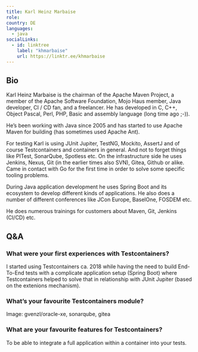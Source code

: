 ```yaml
---
title: Karl Heinz Marbaise
role: 
country: DE
languages:
  - java
socialLinks:
  - id: linktree
    label: "khmarbaise"
    url: https://linktr.ee/khmarbaise
---
```

## Bio
Karl Heinz Marbaise is the chairman of the Apache Maven Project, a member of the Apache Software Foundation, Mojo Haus member, Java developer, CI / CD fan, and a freelancer. He has developed in C, C++, Object Pascal, Perl, PHP, Basic and assembly language (long time ago ;-)).

He’s been working with Java since 2005 and has started to use Apache Maven for building (has sometimes used Apache Ant).

For testing Karl is using JUnit Jupiter, TestNG, Mockito, AssertJ and of course Testcontainers and containers in general. And not to forget things like PITest, SonarQube, Spotless etc. On the infrastructure side he uses Jenkins, Nexus, Git (in the earlier times also SVN), Gitea, Github or alike. Came in contact with Go for the first time in order to solve some specific tooling problems.

During Java application development he uses Spring Boot and its ecosystem to develop different kinds of applications. He also does a number of different conferences like JCon Europe, BaselOne, FOSDEM etc.

He does numerous trainings for customers about Maven, Git, Jenkins (CI/CD) etc.

## Q&A
### What were your first experiences with Testcontainers?
I started using Testcontainers ca. 2018 while having the need to build End-To-End tests with a complicate application setup (Spring Boot) where Testcontainers helped to solve that in relationship with JUnit Jupiter (based on the extenions mechanism).

### What’s your favourite Testcontainers module?
Image: gvenzl/oracle-xe, sonarqube, gitea

### What are your favourite features for Testcontainers?
To be able to integrate a full application within a container into your tests.